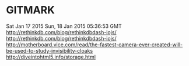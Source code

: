 # GITMARK

Sat Jan 17 2015
Sun, 18 Jan 2015 05:36:53 GMT
http://rethinkdb.com/blog/rethinkdbdash-iojs/
http://rethinkdb.com/blog/rethinkdbdash-iojs/<br/>http://motherboard.vice.com/read/the-fastest-camera-ever-created-will-be-used-to-study-invisibility-cloaks<br/>http://diveintohtml5.info/storage.html